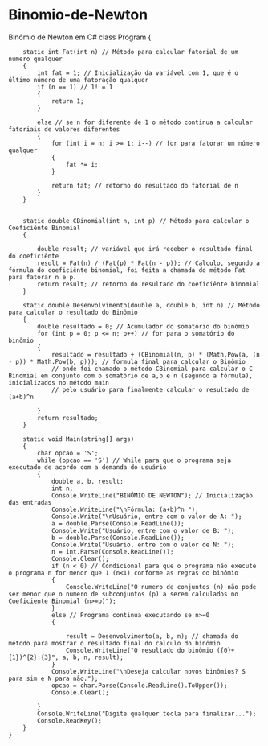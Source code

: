 # Binomio-de-Newton
Binômio de Newton em C# 
class Program
    {

        static int Fat(int n) // Método para calcular fatorial de um numero qualquer
        {
            int fat = 1; // Inicialização da variável com 1, que é o último número de uma fatoração qualquer
            if (n == 1) // 1! = 1 
            {
                return 1;
            }

            else // se n for diferente de 1 o método continua a calcular fatoriais de valores diferentes
            {
                for (int i = n; i >= 1; i--) // for para fatorar um número qualquer
                {
                    fat *= i;
                }

                return fat; // retorno do resultado do fatorial de n 
            }
        }


        static double CBinomial(int n, int p) // Método para calcular o Coeficiênte Binomial
        {

            double result; // variável que irá receber o resultado final do coeficiênte 
            result = Fat(n) / (Fat(p) * Fat(n - p)); // Calculo, segundo a fórmula do coeficiênte binomial, foi feita a chamada do método Fat para fatorar n e p.
            return result; // retorno do resultado do coeficiênte binomial 
        }

        static double Desenvolvimento(double a, double b, int n) // Método para calcular o resultado do Binômio
        {
            double resultado = 0; // Acumulador do somatório do binômio
            for (int p = 0; p <= n; p++) // for para o somatório do binômio
            {
                resultado = resultado + (CBinomial(n, p) * (Math.Pow(a, (n - p)) * Math.Pow(b, p))); // formula final para calcular o Binômio
                // onde foi chamado o método CBinomial para calcular o C Binomial em conjunto com o somatório de a,b e n (segundo a fórmula), inicializados no método main
                // pelo usuário para finalmente calcular o resultado de (a+b)^n

            }
            return resultado;
        }

        static void Main(string[] args)
        {
            char opcao = 'S';
            while (opcao == 'S') // While para que o programa seja executado de acordo com a demanda do usuário
            {
                double a, b, result;
                int n;
                Console.WriteLine("BINÔMIO DE NEWTON"); // Inicialização das entradas
                Console.WriteLine("\nFórmula: (a+b)^n ");
                Console.Write("\nUsuário, entre com o valor de A: ");
                a = double.Parse(Console.ReadLine());
                Console.Write("Usuário, entre com o valor de B: ");
                b = double.Parse(Console.ReadLine());
                Console.Write("Usuário, entre com o valor de N: ");
                n = int.Parse(Console.ReadLine());
                Console.Clear();
                if (n < 0) // Condicional para que o programa não execute o programa n for menor que 1 (n<1) conforme as regras do binômio
                {
                    Console.WriteLine("O numero de conjuntos (n) não pode ser menor que o numero de subconjuntos (p) a serem calculados no Coeficiente Binomial (n>=p)");
                }
                else // Programa continua executando se n>=0
                {

                    result = Desenvolvimento(a, b, n); // chamada do método para mostrar o resultado final do calculo do binômio
                    Console.WriteLine("O resultado do binômio ({0}+{1})^{2}:{3}", a, b, n, result); 
                }
                Console.WriteLine("\nDeseja calcular novos binômios? S para sim e N para não.");
                opcao = char.Parse(Console.ReadLine().ToUpper()); 
                Console.Clear();

            }
            Console.WriteLine("Digite qualquer tecla para finalizar...");
            Console.ReadKey();
        }
    }
